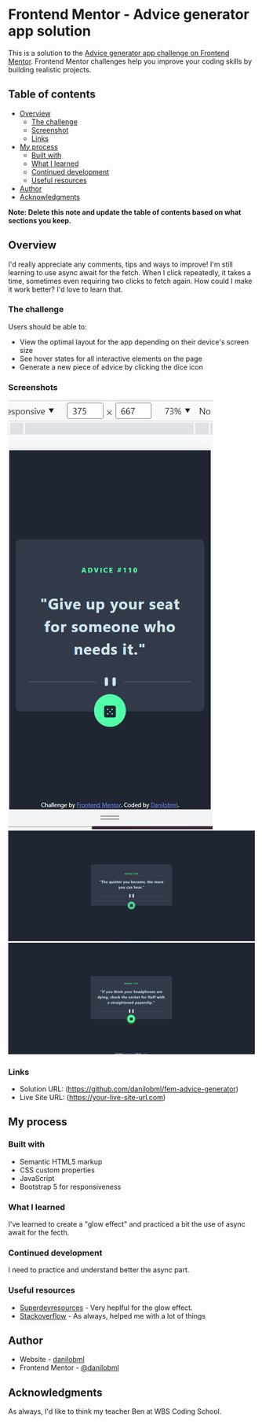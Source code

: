 # Frontend Mentor - Advice generator app solution

This is a solution to the [Advice generator app challenge on Frontend Mentor](https://www.frontendmentor.io/challenges/advice-generator-app-QdUG-13db). Frontend Mentor challenges help you improve your coding skills by building realistic projects.

## Table of contents

- [Overview](#overview)
  - [The challenge](#the-challenge)
  - [Screenshot](#screenshot)
  - [Links](#links)
- [My process](#my-process)
  - [Built with](#built-with)
  - [What I learned](#what-i-learned)
  - [Continued development](#continued-development)
  - [Useful resources](#useful-resources)
- [Author](#author)
- [Acknowledgments](#acknowledgments)

**Note: Delete this note and update the table of contents based on what sections you keep.**

## Overview

I'd really appreciate any comments, tips and ways to improve! I'm still learning to use async await for the fetch. When I click repeatedly, it takes a time, sometimes even requiring two clicks to fetch again. How could I make it work better? I'd love to learn that.

### The challenge

Users should be able to:

- View the optimal layout for the app depending on their device's screen size
- See hover states for all interactive elements on the page
- Generate a new piece of advice by clicking the dice icon

### Screenshots

![Mobile](./images/mobile.png)
![Desktop](./images/desktop.png)
![Desktop-active-state](./images/desktop-active.png)

### Links

- Solution URL: (https://github.com/danilobml/fem-advice-generator)
- Live Site URL: (https://your-live-site-url.com)

## My process

### Built with

- Semantic HTML5 markup
- CSS custom properties
- JavaScript
- Bootstrap 5 for responsiveness

### What I learned

I've learned to create a "glow effect" and practiced a bit the use of async await for the fecth.

### Continued development

I need to practice and understand better the async part.

### Useful resources

- [Superdevresources](https://superdevresources.com/css-button-glow-effect//) - Very heplful for the glow effect.
- [Stackoverflow](https://www.stackoverflow.com) - As always, helped me with a lot of things

## Author

- Website - [danilobml](https://github.com/danilobml)
- Frontend Mentor - [@danilobml](https://www.frontendmentor.io/profile/danilobml)

## Acknowledgments

As always, I'd like to think my teacher Ben at WBS Coding School.
